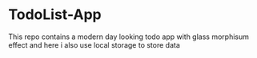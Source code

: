 # TodoList-App
 This repo contains a modern day looking todo app with glass morphisum effect and here i also use local storage to store data
